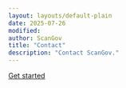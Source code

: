 ```yaml
---
layout: layouts/default-plain
date: 2025-07-26
modified: 
author: ScanGov
title: "Contact"
description: "Contact ScanGov."
---
```


<a href="https://docs.google.com/forms/d/e/1FAIpQLSeKiSG0f07leAwW1QqIMSoDIgTA92m0jVy6NADtiaoPhg4rww/viewform?usp=header" class="btn btn-primary btn-lg">Get started
  <i class="fa-solid fa-arrow-right"></i>
</a>